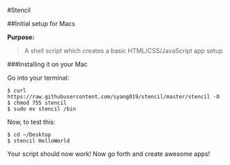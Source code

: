 #Stencil

##Initial setup for Macs

**Purpose:**

>A shell script which creates a basic HTML/CSS/JavaScript app setup

###Installing it on your Mac

Go into your terminal:

	$ curl https://raw.githubusercontent.com/syang019/stencil/master/stencil -O
	$ chmod 755 stencil
	$ sudo mv stencil /bin

Now, to test this:

	$ cd ~/Desktop
	$ stencil HelloWorld

Your script should now work! Now go forth and create awesome apps!
